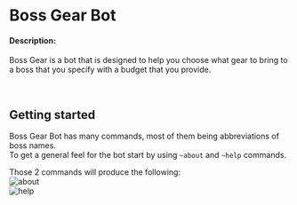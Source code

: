 # Boss Gear Bot

#### Description:

Boss Gear is a bot that is designed to help you choose what gear to bring to a boss that you specify with a budget that you provide.

<br/>

## Getting started
Boss Gear Bot has many commands, most of them being abbreviations of boss names.  
To get a general feel for the bot start by using `~about` and `~help` commands.

Those 2 commands will produce the following:  
![about](https://gyazo.com/71cbf2090081b967ab3e39f93d2480f1)  
![help](https://gyazo.com/4752f8c65b33ce3aac2bea1984a3a3b4)